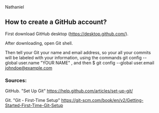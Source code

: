 Nathaniel

## How to create a GitHub account?

First download GitHub desktop (https://desktop.github.com/).

After downloading, open Git shell.

Then tell your Git your name and email address, so your all your commits will be labeled with your information, using the commands git config --global user.name "YOUR NAME" , and then $ git config --global user.email johndoe@example.com


### Sources:

GitHub. "Set Up Git" https://help.github.com/articles/set-up-git/

Git. "Git - First-Time Setup"  https://git-scm.com/book/en/v2/Getting-Started-First-Time-Git-Setup
